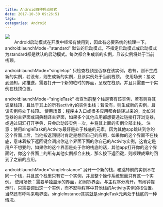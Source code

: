 ```yaml
---
title: Android四种启动模式
date: 2017-10-30 09:26:51
tags:
categories: Android
---
```

<img src="http://owiq5fnuk.bkt.clouddn.com/11.jpg"/>
<center>Android启动模式在开发中经常有使用到，因此有必要系统的梳理一下。</center>
<!-- more -->
android:launchMode="standard"
默认的启动模式，不指定启动模式或启动模式为standard都是默认的启动模式。每次都会生成新的实例，且该实例将处于当前栈顶。<br>

android:launchMode="singletop"
只检查栈顶是否存在该实例，若有，则不生成新的实例，若没有，则生成新的实例，且该实例处于当前栈顶。
使用场景：接收到通知，如推送，需要打开一个新的临时的界面，呈现在栈顶，并且只需要一个实例在栈顶位置。<br>

android:launchMode="singleTask"
检查当前整个栈是否有该实例，若有则将其调至栈顶，且处于其上的所有activity的实例出栈；若没有，则生成新的实例，且该实例将处于栈顶。
使用场景：程序主入口或很多应用都会跳转过来的，比如浏览器的主界面或词典翻译主界面，如果多个其他应用都想要通过链接打开浏览器，或通过词汇打开字典，只会启动该实例一次，并将其上面的实例全部出栈。
注意：使用singleTask的Activity最好是处于栈底的元素，因为其他app跳转到你的这个界面上后，当他按返回键时肯定是想回自己的应用，如果你的这个界面不在栈底，意味着按下返回键会调出你这个界面下面的你自己的Activity实例，这肯定是用户不想要的，如果你的这个界面是处于你的栈底的话，其他app打开你的这个界面时，你这个界面上的所有其他实例都会出栈，那么按下返回键，则顺理成章的回到了之前的应用。<br>

android:launchMode="singleInstance"
另开一个新的栈，和跳转前的实例不在同一个栈，并且这个栈里只有它一个实例，并且整个操作系统里面只有这一个实例。
使用场景：需要单独显示的界面，如闹铃界面，与主程序分离开，有闹钟提示时，只需要调出这一个实例，而不影响程序中其他栈的Activity实例的栈位置。当然还有呼叫来电界面。singleInstance其实就是singleTask元素处于栈底的一种情况。